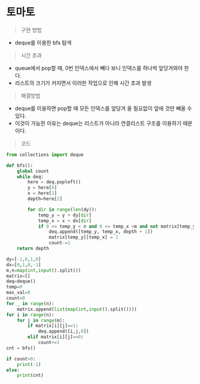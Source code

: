 # 토마토

> 구현 방법

- deque를 이용한 bfs 탐색



> 시간 초과

- queue에서 pop할 때, 0번 인덱스에서 빼다 보니 인덱스를 하나씩 앞당겨와야 한다.
- 리스트의 크기가 커지면서 이러한 작업으로 인해 시간 초과 발생



> 해결방법

- deque를 이용하면 pop할 때 모든 인덱스를 앞당겨 올 필요없이 앞에 것만 빼올 수 있다.
- 이것이 가능한 이유는 deque는 리스트가 아니라 연결리스트 구조를 이용하기 때문이다.



> 코드

```python
from collections import deque

def bfs():
    global count
    while deq:
        here = deq.popleft()
        y = here[0]
        x = here[1]
        depth=here[2]

        for dir in range(len(dy)):
            temp_y = y + dy[dir]
            temp_x = x + dx[dir]
            if 0 <= temp_y < n and 0 <= temp_x <m and not matrix[temp_y][temp_x]:
                deq.append([temp_y, temp_x, depth + 1])
                matrix[temp_y][temp_x] = 1
                count-=1
    return depth

dy=[-1,0,1,0]
dx=[0,1,0,-1]
m,n=map(int,input().split())
matrix=[]
deq=deque()
temp=0
max_val=0
count=0
for _ in range(n):
    matrix.append(list(map(int,input().split())))
for i in range(n):
    for j in range(m):
        if matrix[i][j]==1:
            deq.append([i,j,0])
        elif matrix[i][j]==0:
            count+=1
cnt = bfs()

if count>0:
    print(-1)
else:
    print(cnt)
```

